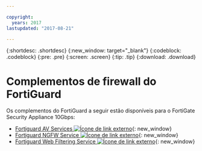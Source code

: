 ```yaml
---

copyright:
  years: 2017
lastupdated: "2017-08-21"

---
```


{:shortdesc: .shortdesc}
{:new_window: target="_blank"}
{:codeblock: .codeblock}
{:pre: .pre}
{:screen: .screen}
{:tip: .tip}
{:download: .download}

# Complementos de firewall do FortiGuard
Os complementos do FortiGuard a seguir estão disponíveis para o FortiGate Security Appliance 10Gbps:

* [Fortiguard AV Services ![Ícone de link externo](../../icons/launch-glyph.svg "Ícone de link externo")](https://www.fortinet.com/products/security-subscriptions/antivirus.html){: new_window}
* [Fortiguard NGFW Service ![Ícone de link externo](../../icons/launch-glyph.svg "Ícone de link externo")](https://www.fortinet.com/products/security-subscriptions/intrusion-prevention.html){: new_window}
* [Fortiguard Web Filtering Service ![Ícone de link externo](../../icons/launch-glyph.svg "Ícone de link externo")](https://www.fortinet.com/products/security-subscriptions/web-filtering.html){: new_window}
